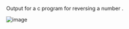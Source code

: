 Output for a c program for reversing a number .


![image](https://github.com/AklavyaSangra/Lab/assets/146859465/2397b550-dcb7-4e90-bd16-0fd4b5253d1b)
